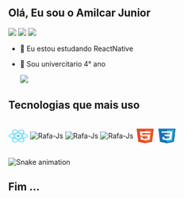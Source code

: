 ## Olá, Eu sou o Amilcar Junior 
<a href="https://www.youtube.com/MikamikausGames" target="_blank"><img src="https://img.shields.io/badge/YouTube-FF0000?style=for-the-badge&logo=youtube&logoColor=white" target="_blank"></a>
  <a href="https://www.instagram.com/mikamikaus/" target="_blank"><img src="https://img.shields.io/badge/-Instagram-%23E4405F?style=for-the-badge&logo=instagram&logoColor=white" target="_blank"></a>
  <a href = "mailto:amilcarjunior2000@gmail.com"><img src="https://img.shields.io/badge/-Gmail-%23333?style=for-the-badge&logo=gmail&logoColor=white" target="_blank"></a>
 	


- 🌱 Eu estou estudando ReactNative
- 💼 Sou univercitario 4° ano


  <a href="https://github.com/Amilcar-Junior">
  <img height="200em" src="https://github-readme-stats.vercel.app/api?username=Amilcar-Junior&show_icons=true&theme=dark&include_all_commits=true&count_private=true"/>
  </a>
  

## Tecnologias que mais uso

<div style="display: inline_block"><br>
  <img align="center" alt="Rafa-React" height="30" width="40" src="https://raw.githubusercontent.com/devicons/devicon/master/icons/react/react-original.svg">
  <img align="center" alt="Rafa-Js" height="30" width="40" src='https://cdn.jsdelivr.net/gh/devicons/devicon/icons/java/java-original.svg'>
  <img align="center" alt="Rafa-Js" height="30" width="40" src='https://cdn.jsdelivr.net/gh/devicons/devicon/icons/python/python-original.svg'>
  <img align="center" alt="Rafa-Js" height="30" width="40" src='https://cdn.jsdelivr.net/gh/devicons/devicon/icons/mysql/mysql-original.svg'>
  <img align="center" alt="Rafa-HTML" height="30" width="40" src="https://raw.githubusercontent.com/devicons/devicon/master/icons/html5/html5-original.svg">
  <img align="center" alt="Rafa-CSS" height="30" width="40" src="https://raw.githubusercontent.com/devicons/devicon/master/icons/css3/css3-original.svg">
</div>
  
  ##
 
<div> 

 <!-- alterar snake futuramente -->
  ![Snake animation](https://github.com/rafaballerini/Amilcar-Junior/blob/output/github-contribution-grid-snake.svg)
 
</div>


## Fim ...

